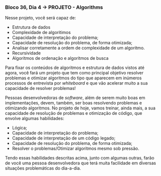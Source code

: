 ### Bloco 36, Dia 4 -> PROJETO - Algorithms

Nesse projeto, você será capaz de:
 - Estrutura de dados
 - Complexidade de algoritimos
 - Capacidade de interpretação do problema;
 - Capacidade de resolução do problema, de forma otimizada;
 - Analisar corretamente a ordem de complexidade de um algoritmo.
 - Recursividade
 - Algoritmos de ordenação e algoritmos de busca

Para fixar os conteúdos de algoritmos e estrutura de dados vistos até agora, você fará um projeto que tem como principal objetivo resolver problemas e otimizar algoritmos do tipo que aparecem em inúmeros processos de entrevista por _whiteboard_ e que vão acelerar muito a sua capacidade de resolver problemas!

Pessoas desenvolvedoras de _software_, além de serem muito boas em implementações, devem, também, ser boas resolvendo problemas e otimizando algoritmos. No projeto de hoje, vamos treinar, ainda mais, a sua capacidade de resolução de problemas e otimização de código, que envolve algumas habilidades:
 - Lógica;
 - Capacidade de interpretação do problema;
 - Capacidade de interpretação de um código legado;
 - Capacidade de resolução do problema, de forma otimizada;
 - Resolver o problemas/Otimizar algoritmos mesmo sob pressão.

Tendo essas habilidades descritas acima, junto com algumas outras, farão de você uma pessoa desenvolvedora que terá muita facilidade em diversas situações problemáticas do dia-a-dia.

